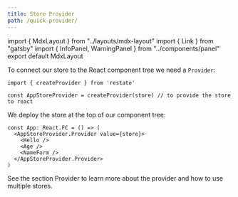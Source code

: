 ```yaml
---
title: Store Provider
path: /quick-provider/
---
```


import { MdxLayout } from "../layouts/mdx-layout"
import { Link } from "gatsby"
import { InfoPanel, WarningPanel } from "../components/panel"
export default MdxLayout

To connect our store to the React component tree we need a `Provider`:

```tsx src=https://stackblitz.com/edit/restate-hello-world
import { createProvider } from 'restate'

const AppStoreProvider = createProvider(store) // to provide the store to react
```

We deploy the store at the top of our component tree:

```tsx src=https://stackblitz.com/edit/restate-hello-world
const App: React.FC = () => (
  <AppStoreProvider.Provider value={store}>
    <Hello />
    <Age />
    <NameForm />
  </AppStoreProvider.Provider>
)
```

See the section <Link to="/next-hook">Provider</Link> to learn more about the provider
and how to use multiple stores.
